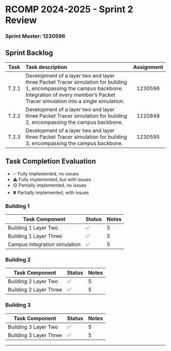 RCOMP 2024-2025 - Sprint 2 Review
=================================

### Sprint Master: 1230596 ###

## Sprint Backlog ##

| Task  | Task description                                                                                                                                                                                       | Assignment |
|:-----:|:-------------------------------------------------------------------------------------------------------------------------------------------------------------------------------------------------------|:----------:|
| T.2.1 | Development of a layer two and layer three Packet Tracer simulation for building 1, encompassing the campus backbone. Integration of every member’s Packet Tracer simulation into a single simulation. |  1230596   |
| T.2.2 | Development of a layer two and layer three Packet Tracer simulation for building 2, encompassing the campus backbone.                                                                                  |  1220848   |
| T.2.3 | Development of a layer two and layer three Packet Tracer simulation for building 3, encompassing the campus backbone.                                                                                  |  1230595   |

## Task Completion Evaluation ##

- ✅ Fully implemented, no issues
- ⚠️ Fully implemented, but with issues
- 🟡 Partially implemented, no issues
- ❌ Partially implemented, with issues

### Building 1 ###

| Task Component                | Status | Notes |
|-------------------------------|--------|-------|
| Building 1 Layer Two          | ✅      | 5     |
| Building 1 Layer Three        | ✅      | 5     |
| Campus integration simulation | ✅      | 5     |

### Building 2 ###

| Task Component         | Status | Notes |
|------------------------|--------|-------|
| Building 2 Layer Two   | ✅      | 5     |
| Building 2 Layer Three | ✅      | 5     |

### Building 3 ###

| Task Component         | Status | Notes |
|------------------------|--------|-------|
| Building 3 Layer Two   | ✅      | 5     |
| Building 3 Layer Three | ✅      | 5     |

---